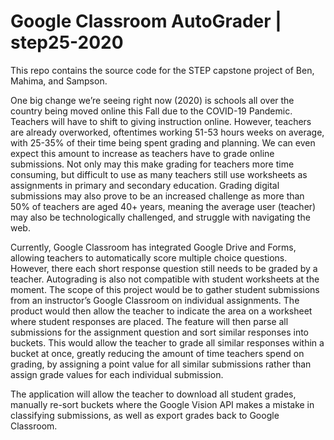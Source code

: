 # Google Classroom AutoGrader | step25-2020

This repo contains the source code for the STEP capstone project of Ben, Mahima, and Sampson.

One big change we’re seeing right now (2020) is schools all over the country being moved online this Fall due to the COVID-19 Pandemic. Teachers will have to shift to giving instruction online. However, teachers are already overworked, oftentimes working 51-53 hours weeks on average, with 25-35% of their time being spent grading and planning. We can even expect this amount to increase as teachers have to grade online submissions. Not only may this make grading for teachers more time consuming, but difficult to use as many teachers still use worksheets as assignments in primary and secondary education. Grading digital submissions may also prove to be an increased challenge as more than 50% of teachers are aged 40+ years, meaning the average user (teacher) may also be technologically challenged, and struggle with navigating the web.
 
Currently, Google Classroom has integrated Google Drive and Forms, allowing teachers to automatically score multiple choice questions. However, there each short response question still needs to be graded by a teacher. Autograding is also not compatible with student worksheets at the moment. The scope of this project would be to gather student submissions from an instructor’s Google Classroom on individual assignments. The product would then allow the teacher to indicate the area on a worksheet where student responses are placed.
The feature will then parse all submissions for the assignment question and sort similar responses into buckets. This would allow the teacher to grade all similar responses within a bucket at once, greatly reducing the amount of time teachers spend on grading, by assigning a point value for all similar submissions rather than assign grade values for each individual submission.
 
The application will allow the teacher to download all student grades, manually re-sort buckets where the Google Vision API makes a mistake in classifying submissions, as well as export grades back to Google Classroom. 
